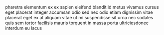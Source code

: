 pharetra elementum ex ex sapien eleifend blandit id metus vivamus cursus eget
placerat integer accumsan odio sed nec odio etiam dignissim vitae placerat eget
ex at aliquam vitae ut mi suspendisse sit urna nec sodales quis sem tortor
facilisis mauris torquent in massa porta ultriciesdonec interdum eu lacus